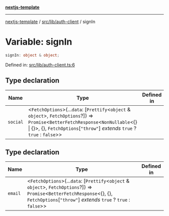 [**nextjs-template**](README.md)

---

[nextjs-template](README.md) / [src/lib/auth-client](src.lib.auth-client.md) / signIn

# Variable: signIn

```ts
signIn: object & object;
```

Defined in: [src/lib/auth-client.ts:6](https://github.com/Its-Satyajit/nextjs-template/blob/c8d81b09293d759cbf04e9bc7e542cc7d90740e6/src/lib/auth-client.ts#L6)

## Type declaration

| Name     | Type                                                                                                                                                                                                                                | Defined in |
| -------- | ----------------------------------------------------------------------------------------------------------------------------------------------------------------------------------------------------------------------------------- | ---------- |
| `social` | \<`FetchOptions`\>(...`data`: \[`Prettify`\<`object` & `object`\>, `FetchOptions`?\]) => `Promise`\<`BetterFetchResponse`\<`NonNullable`\<\{\} \| \{\}\>, \{\}, `FetchOptions`\[`"throw"`\] _extends_ `true` ? `true` : `false`\>\> |            |

## Type declaration

| Name    | Type                                                                                                                                                                                                       | Defined in |
| ------- | ---------------------------------------------------------------------------------------------------------------------------------------------------------------------------------------------------------- | ---------- |
| `email` | \<`FetchOptions`\>(...`data`: \[`Prettify`\<`object` & `object`\>, `FetchOptions`?\]) => `Promise`\<`BetterFetchResponse`\<\{\}, \{\}, `FetchOptions`\[`"throw"`\] _extends_ `true` ? `true` : `false`\>\> |            |
